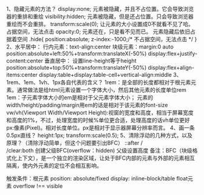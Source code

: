 1、隐藏元素的方法？
display:none; 元素被隐藏，并且不占位置。它会导致浏览器的重排和重绘
visibility:hidden; 元素被隐藏，但是还占位置。只会导致浏览器重绘而不会重排。
transform:scale(0); 让元素的大小设置成0不就看不见了哈。 占据空间，无法点击
opacity:0;  元素还在，只是看不见而已。 元素隐藏后依旧占据着空间
.hide{
    position:absolute;
    z-index:-1000;/* 不占据空间，无法点击 */
}
2、水平居中：
  行内元素：text-align:center
  块级元素：margin:0 auto
           position:absolute+left:50%+transform:translateX(-50%)
           display:flex+justify-content:center
垂直居中：
  设置line-height等于height
  position:absolute+top:50%+transform:translateY(-50%)
  display:flex+align-items:center
  display:table+display:table-cell+vertical-align:middle
3、1rem、1em、1vh、1px各自代表的含义？
  1rem：是全部的长度都相对于根元素<html>元素。通常做法是给html元素设置一个字体大小，然后其他元素的长度单位rem
  1em：子元素字体大小的em是相对于父元素字体大小； 
       元素的width/height/padding/margin用em的话是相对于该元素的font-size
  vw/vh(Viewport Width/Viewport Height):视窗的宽度和高度，相当于屏幕宽度和高度的1%，不过，处理宽度的时候%单位更合适，处理高度的话vh单位更好
  px:像素(Pixel)。相对长度单位。px是相对于显示器屏幕分辨率而言。
4、画一条0.5px直线？
  height:1px; transform:scale(0.5);
5、清除浮动的几种方式，以及原理？（清除浮动简单，但这个问题要引出BFC）
  ::after / <br> /clear:both
  创建父级BFC(overflow：hidden)
  父级设置高度
  备注：BFC（块级格式化上下文），是一个独立的渲染区域，让处于BFC内部的元素与外部的元素相互隔离，使内外元素的定位不会相互影响。

  触发条件：根元素
           position: absolute/fixed
           display: inline-block/table
           float元素
           overflow !== visible
  
